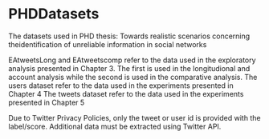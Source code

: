 # PHDDatasets
The datasets used in PHD thesis: Towards realistic scenarios concerning theidentification of unreliable information in social networks


EAtweetsLong and EAtweetscomp refer to the data used in the exploratory analysis presented in Chapter 3. The first is used in the longitudional and account analysis while the second is used in the comparative analysis.
The users dataset refer to the data used in the experiments presented in Chapter 4
The tweets dataset refer to the data used in the experiments presented in Chapter 5


Due to Twitter Privacy Policies, only the tweet or user id is provided with the label/score. Additional data must be extracted using Twitter API. 

